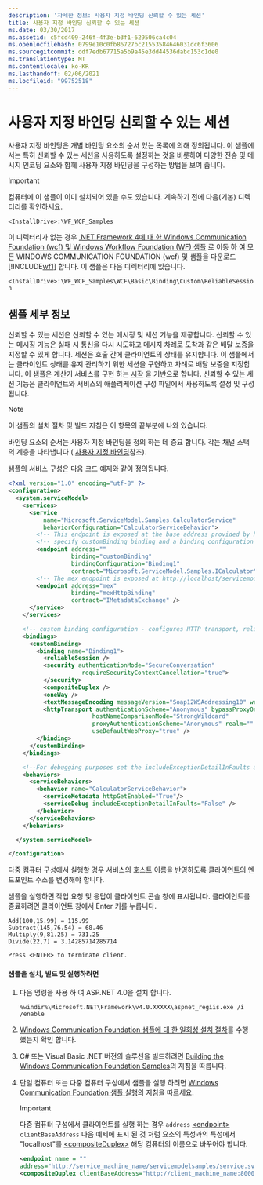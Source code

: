 ```yaml
---
description: '자세한 정보: 사용자 지정 바인딩 신뢰할 수 있는 세션'
title: 사용자 지정 바인딩 신뢰할 수 있는 세션
ms.date: 03/30/2017
ms.assetid: c5fcd409-246f-4f3e-b3f1-629506ca4c04
ms.openlocfilehash: 0799e10c0fb86727bc21553584646031dc6f3606
ms.sourcegitcommit: ddf7edb67715a5b9a45e3dd44536dabc153c1de0
ms.translationtype: MT
ms.contentlocale: ko-KR
ms.lasthandoff: 02/06/2021
ms.locfileid: "99752518"
---
```

# <a name="custom-binding-reliable-session"></a>사용자 지정 바인딩 신뢰할 수 있는 세션

사용자 지정 바인딩은 개별 바인딩 요소의 순서 있는 목록에 의해 정의됩니다. 이 샘플에서는 특히 신뢰할 수 있는 세션을 사용하도록 설정하는 것을 비롯하여 다양한 전송 및 메시지 인코딩 요소와 함께 사용자 지정 바인딩을 구성하는 방법을 보여 줍니다.

> [!IMPORTANT]
> 컴퓨터에 이 샘플이 이미 설치되어 있을 수도 있습니다. 계속하기 전에 다음(기본) 디렉터리를 확인하세요.
>
> `<InstallDrive>:\WF_WCF_Samples`
>
> 이 디렉터리가 없는 경우 [.NET Framework 4에 대 한 Windows Communication Foundation (wcf) 및 Windows Workflow Foundation (WF) 샘플](https://www.microsoft.com/download/details.aspx?id=21459) 로 이동 하 여 모든 WINDOWS COMMUNICATION FOUNDATION (wcf) 및 샘플을 다운로드 [!INCLUDE[wf1](../../../../includes/wf1-md.md)] 합니다. 이 샘플은 다음 디렉터리에 있습니다.
>
> `<InstallDrive>:\WF_WCF_Samples\WCF\Basic\Binding\Custom\ReliableSession`

## <a name="sample-details"></a>샘플 세부 정보

신뢰할 수 있는 세션은 신뢰할 수 있는 메시징 및 세션 기능을 제공합니다. 신뢰할 수 있는 메시징 기능은 실패 시 통신을 다시 시도하고 메시지 차례로 도착과 같은 배달 보증을 지정할 수 있게 합니다. 세션은 호출 간에 클라이언트의 상태를 유지합니다. 이 샘플에서는 클라이언트 상태를 유지 관리하기 위한 세션을 구현하고 차례로 배달 보증을 지정합니다. 이 샘플은 계산기 서비스를 구현 하는 [시작](getting-started-sample.md) 을 기반으로 합니다. 신뢰할 수 있는 세션 기능은 클라이언트와 서비스의 애플리케이션 구성 파일에서 사용하도록 설정 및 구성됩니다.

> [!NOTE]
> 이 샘플의 설치 절차 및 빌드 지침은 이 항목의 끝부분에 나와 있습니다.

바인딩 요소의 순서는 사용자 지정 바인딩을 정의 하는 데 중요 합니다. 각는 채널 스택의 계층을 나타냅니다 ( [사용자 지정 바인딩](../extending/custom-bindings.md)참조).

샘플의 서비스 구성은 다음 코드 예제와 같이 정의됩니다.

```xml
<?xml version="1.0" encoding="utf-8" ?>
<configuration>
  <system.serviceModel>
    <services>
      <service
          name="Microsoft.ServiceModel.Samples.CalculatorService"
          behaviorConfiguration="CalculatorServiceBehavior">
        <!-- This endpoint is exposed at the base address provided by host: http://localhost/servicemodelsamples/service.svc  -->
        <!-- specify customBinding binding and a binding configuration to use -->
        <endpoint address=""
                  binding="customBinding"
                  bindingConfiguration="Binding1"
                  contract="Microsoft.ServiceModel.Samples.ICalculator" />
        <!-- The mex endpoint is exposed at http://localhost/servicemodelsamples/service.svc/mex -->
        <endpoint address="mex"
                  binding="mexHttpBinding"
                  contract="IMetadataExchange" />
      </service>
    </services>

    <!-- custom binding configuration - configures HTTP transport, reliable sessions -->
    <bindings>
      <customBinding>
        <binding name="Binding1">
          <reliableSession />
          <security authenticationMode="SecureConversation"
                     requireSecurityContextCancellation="true">
          </security>
          <compositeDuplex />
          <oneWay />
          <textMessageEncoding messageVersion="Soap12WSAddressing10" writeEncoding="utf-8" />
          <httpTransport authenticationScheme="Anonymous" bypassProxyOnLocal="false"
                        hostNameComparisonMode="StrongWildcard"
                        proxyAuthenticationScheme="Anonymous" realm=""
                        useDefaultWebProxy="true" />
        </binding>
      </customBinding>
    </bindings>

    <!--For debugging purposes set the includeExceptionDetailInFaults attribute to true-->
    <behaviors>
      <serviceBehaviors>
        <behavior name="CalculatorServiceBehavior">
          <serviceMetadata httpGetEnabled="True"/>
          <serviceDebug includeExceptionDetailInFaults="False" />
        </behavior>
      </serviceBehaviors>
    </behaviors>

  </system.serviceModel>

</configuration>
```

다중 컴퓨터 구성에서 실행할 경우 서비스의 호스트 이름을 반영하도록 클라이언트의 엔드포인트 주소를 변경해야 합니다.

샘플을 실행하면 작업 요청 및 응답이 클라이언트 콘솔 창에 표시됩니다. 클라이언트를 종료하려면 클라이언트 창에서 Enter 키를 누릅니다.

```console
Add(100,15.99) = 115.99
Subtract(145,76.54) = 68.46
Multiply(9,81.25) = 731.25
Divide(22,7) = 3.14285714285714

Press <ENTER> to terminate client.
```

#### <a name="to-set-up-build-and-run-the-sample"></a>샘플을 설치, 빌드 및 실행하려면

1. 다음 명령을 사용 하 여 ASP.NET 4.0을 설치 합니다.

    ```console
    %windir%\Microsoft.NET\Framework\v4.0.XXXXX\aspnet_regiis.exe /i /enable
    ```

2. [Windows Communication Foundation 샘플에 대 한 일회성 설치 절차](one-time-setup-procedure-for-the-wcf-samples.md)를 수행 했는지 확인 합니다.

3. C# 또는 Visual Basic .NET 버전의 솔루션을 빌드하려면 [Building the Windows Communication Foundation Samples](building-the-samples.md)의 지침을 따릅니다.

4. 단일 컴퓨터 또는 다중 컴퓨터 구성에서 샘플을 실행 하려면 [Windows Communication Foundation 샘플 실행](running-the-samples.md)의 지침을 따르세요.

    > [!IMPORTANT]
    > 다중 컴퓨터 구성에서 클라이언트를 실행 하는 경우 `address` [\<endpoint>](../../configure-apps/file-schema/wcf/endpoint-element.md) `clientBaseAddress` 다음 예제에 표시 된 것 처럼 요소의 특성과의 특성에서 "localhost"를 [\<compositeDuplex>](../../configure-apps/file-schema/wcf/compositeduplex.md) 해당 컴퓨터의 이름으로 바꾸어야 합니다.

    ```xml
    <endpoint name = ""
    address="http://service_machine_name/servicemodelsamples/service.svc" />
    <compositeDuplex clientBaseAddress="http://client_machine_name:8000/myClient/" />
    ```

